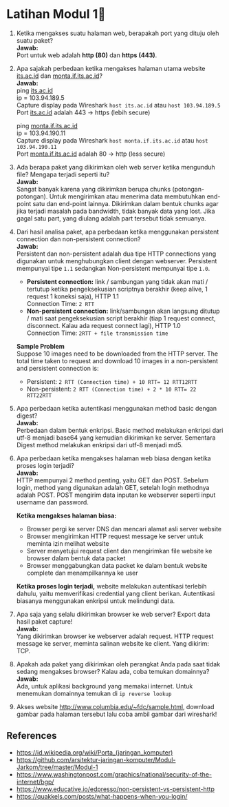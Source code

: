 # Latihan Modul 1📝
1. Ketika mengakses suatu halaman web, berapakah port yang dituju oleh suatu paket? <br>
   **Jawab:** <br>
   Port untuk web adalah **http (80)** dan **https (443)**. <br>
   
2. Apa sajakah perbedaan ketika mengakses halaman utama website [its.ac.id](https://www.its.ac.id/) dan [monta.if.its.ac.id](https://monta.if.its.ac.id/)? <br>
   **Jawab:** <br>
   ping [its.ac.id](https://www.its.ac.id/) <br>
   ip = 103.94.189.5 <br>
   Capture display pada Wireshark ```host its.ac.id``` atau ```host 103.94.189.5``` <br>
   Port [its.ac.id](https://www.its.ac.id/) adalah 443 -> https (lebih secure)

   ping [monta.if.its.ac.id](https://monta.if.its.ac.id/) <br>
   ip = 103.94.190.11 <br>
   Capture display pada Wireshark ```host monta.if.its.ac.id``` atau ```host 103.94.190.11``` <br>
   Port [monta.if.its.ac.id](https://monta.if.its.ac.id/) adalah 80 -> http (less secure) <br>

3. Ada berapa paket yang dikirimkan oleh web server ketika mengunduh file? Mengapa terjadi seperti itu? <br>
   **Jawab:** <br>
   Sangat banyak karena yang dikirimkan berupa chunks (potongan-potongan). Untuk mengirimkan atau menerima data membutuhkan end-point satu dan end-point lainnya. Dikirimkan dalam bentuk chunks agar jika terjadi masalah pada bandwidth, tidak banyak data yang lost. Jika gagal satu part, yang diulang adalah part tersebut tidak semuanya. <br>

4. Dari hasil analisa paket, apa perbedaan ketika menggunakan persistent connection dan non-persistent connection? <br>
   **Jawab:** <br>
   Persistent dan non-persistent adalah dua tipe HTTP connections yang digunakan untuk menghubungkan client dengan webserver. Persistent mempunyai tipe ```1.1``` sedangkan Non-persistent mempunyai tipe ```1.0```. <br>
   * **Persistent connection:** link / sambungan yang tidak akan mati / tertutup ketika pengeksekusian scriptnya berakhir (keep alive, 1 request 1 koneksi saja), HTTP 1.1 <br> Connection Time: ```2 RTT```
   * **Non-persistent connection:** link/sambungan akan langsung ditutup / mati saat pengeksekusian script berakhir (tiap 1 request connect, disconnect. Kalau ada request connect lagi), HTTP 1.0 <br> Connection Time: ```2RTT + file transmission time``` <br>
   
   **Sample Problem** <br>
   Suppose 10 images need to be downloaded from the HTTP server. The total time taken to request and download 10 images in a non-persistent and persistent connection is: <br>
   * Persistent: ```2 RTT (Connection time) + 10 RTT= 12 RTT12RTT```
   * Non-persistent: ```2 RTT (Connection time) + 2 * 10 RTT= 22 RTT22RTT```
  
5. Apa perbedaan ketika autentikasi menggunakan method basic dengan digest? <br>
   **Jawab:** <br>
   Perbedaan dalam bentuk enkripsi. Basic method melakukan enkripsi dari utf-8 menjadi base64 yang kemudian dikirimkan ke server. Sementara Digest method melakukan enkripsi dari utf-8 menjadi md5.
   
6. Apa perbedaan ketika mengakses halaman web biasa dengan ketika proses login terjadi? <br>
   **Jawab:** <br>
   HTTP mempunyai 2 method penting, yaitu GET dan POST. Sebelum login, method yang digunakan adalah GET, setelah login methodnya adalah POST. POST mengirim data inputan ke webserver seperti input username dan password. <br>
   
   **Ketika mengakses halaman biasa:**
   * Browser pergi ke server DNS dan mencari alamat asli server website
   * Browser mengirimkan HTTP request message ke server untuk meminta izin melihat website
   * Server menyetujui request client dan mengirimkan file website ke browser dalam bentuk data packet
   * Browser menggabungkan data packet ke dalam bentuk website complete dan menampilkannya ke user

   **Ketika proses login terjadi,** website melakukan autentikasi terlebih dahulu, yaitu memverifikasi credential yang client berikan. Autentikasi biasanya menggunakan enkripsi untuk melindungi data.
   
7. Apa saja yang selalu dikirimkan browser ke web server? Export data hasil paket capture! <br>
   **Jawab:** <br>
   Yang dikirimkan browser ke webserver adalah request. HTTP request message ke server, meminta salinan website ke client. Yang dikirim: TCP.
   
8. Apakah ada paket yang dikirimkan oleh perangkat Anda pada saat tidak sedang mengakses browser? Kalau ada, coba temukan domainnya? <br>
   **Jawab:** <br>
   Ada, untuk aplikasi background yang memakai internet. Untuk menemukan domainnya temukan di ```ip reverse lookup```
   
9. Akses website http://www.columbia.edu/~fdc/sample.html, download gambar pada halaman tersebut lalu coba ambil gambar dari wireshark!

## References
* https://id.wikipedia.org/wiki/Porta_(jaringan_komputer)
* https://github.com/arsitektur-jaringan-komputer/Modul-Jarkom/tree/master/Modul-1
* https://www.washingtonpost.com/graphics/national/security-of-the-internet/bgp/
* https://www.educative.io/edpresso/non-persistent-vs-persistent-http
* https://quakkels.com/posts/what-happens-when-you-login/

